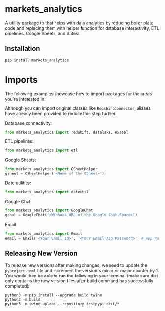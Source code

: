 # markets_analytics

 A utility [package](https://test.pypi.org/project/markets-analytics/) to that helps with data analytics by reducing boiler plate code and replacing them with helper function for database interactivity, ETL pipelines, Google Sheets, and dates.

## Installation

```sh
pip install markets_analytics 
```

# Imports

The following examples showcase how to import packages for the areas you're interested in.

Although you can import original classes like `RedshiftConnector`, aliases have already been provided to reduce this step further.

Database connectivity:

```python
from markets_analytics import redshift, datalake, exasol
```

ETL pipelines:

```python
from markets_analytics import etl
```

Google Sheets:

```python
from markets_analytics import GSheetHelper
gsheet = GSheetHelper('<Name of the GSheet>')
```

Date utilities:

```python
from markets_analytics import dateutil
```

Google Chat:

```python
from markets_analytics import GoogleChat
gchat = GoogleChat('<Webhook URL of the Google Chat Space>')
```

Email

```python
from markets_analytics import Email
email = Email('<Your Email ID>', '<Your Email App Password>') # App Password is setup via Google 2FA Security tab
```

## Releasing New Version

To release new versions after making changes, we need to update the `pyproject.toml` file and increment the version's minor or major counter by 1. You would then be able to run the following in your terminal (make sure dist only contains the new version files after build command has successfully completed):

```
python3 -m pip install --upgrade build twine
python3 -m build
python3 -m twine upload --repository testpypi dist/*
```